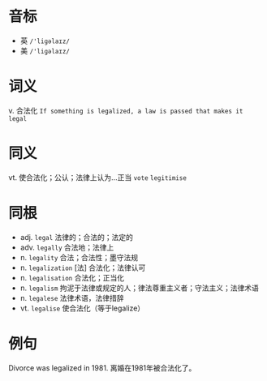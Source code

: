 # 音标

- 英 `/'liɡəlaɪz/`
- 美 `/'liɡəlaɪz/`

# 词义

v. 合法化
`If something is legalized, a law is passed that makes it legal`

# 同义

vt. 使合法化；公认；法律上认为…正当
`vote` `legitimise`

# 同根

- adj. `legal` 法律的；合法的；法定的
- adv. `legally` 合法地；法律上
- n. `legality` 合法；合法性；墨守法规
- n. `legalization` [法] 合法化；法律认可
- n. `legalisation` 合法化；正当化
- n. `legalism` 拘泥于法律或规定的人；律法尊重主义者；守法主义；法律术语
- n. `legalese` 法律术语，法律措辞
- vt. `legalise` 使合法化（等于legalize）

# 例句

Divorce was legalized in 1981.
离婚在1981年被合法化了。


